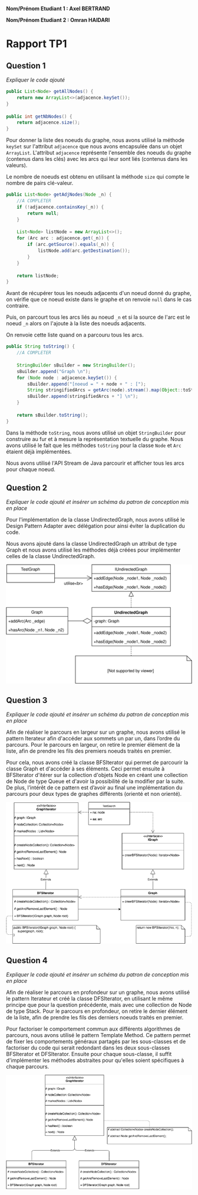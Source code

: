 **Nom/Prénom Etudiant 1 : Axel BERTRAND**

**Nom/Prénom Etudiant 2 : Omran HAIDARI**

# Rapport TP1

## Question 1
*Expliquer le code ajouté*

```java
public List<Node> getAllNodes() {
    return new ArrayList<>(adjacence.keySet());
}

public int getNbNodes() {
    return adjacence.size();
}
```

Pour donner la liste des noeuds du graphe, nous avons utilisé la méthode `keySet` sur l'attribut `adjacence` que nous avons encapsulée dans un objet `ArrayList`. L'attribut `adjacence` représente l'ensemble des noeuds du graphe (contenus dans les clés) avec les arcs qui leur sont liés (contenus dans les valeurs).

Le nombre de noeuds est obtenu en utilisant la méthode `size` qui compte le nombre de pairs clé-valeur.

```java
public List<Node> getAdjNodes(Node _n) {
    //A COMPLETER
    if (!adjacence.containsKey(_n)) {
        return null;
    }

    List<Node> listNode = new ArrayList<>();
    for (Arc arc : adjacence.get(_n)) {
        if (arc.getSource().equals(_n)) {
            listNode.add(arc.getDestination());
        }
    }

    return listNode;
}
```

Avant de récupérer tous les noeuds adjacents d'un noeud donné du graphe, on vérifie que ce noeud existe dans le graphe et on renvoie `null` dans le cas contraire.

Puis, on parcourt tous les arcs liés au noeud `_n` et si la source de l'arc est le noeud `_n` alors on l'ajoute à la liste des noeuds adjacents.

On renvoie cette liste quand on a parcouru tous les arcs.

```java
public String toString() {
    //A COMPLETER

    StringBuilder sBuilder = new StringBuilder();
    sBuilder.append("Graph \n");
    for (Node node : adjacence.keySet()) {
        sBuilder.append("[noeud = " + node + " : [");
        String stringifiedArcs = getArc(node).stream().map(Object::toString).collect(joining(", "));
        sBuilder.append(stringifiedArcs + "] \n");
    }

    return sBuilder.toString();
}
```

Dans la méthode `toString`, nous avons utilisé un objet `StringBuilder` pour construire au fur et 
à mesure la représentation textuelle du graphe. Nous avons utilisé le fait que les méthodes `toString` 
pour la classe `Node` et `Arc` étaient déjà implémentées.

Nous avons utilisé l'API Stream de Java parcourir et afficher tous les arcs pour chaque noeud.

## Question 2
*Expliquer le code ajouté et insérer un schéma du patron de conception mis en place*

Pour l'implémentation de la classe UndirectedGraph, nous avons utilisé le Design Pattern Adapter avec délégation 
pour ainsi éviter la duplication du code.

Nous avons ajouté dans la classe UndirectedGraph un attribut de type Graph et nous avons utilisé les méthodes 
déjà créées pour implémenter celles de la classe UndirectedGraph.

![Diagramme Adapter Pattern](images/Diagramme_Adapter_Pattern.svg)

## Question 3
*Expliquer le code ajouté et insérer un schéma du patron de conception mis en place*

Afin de réaliser le parcours en largeur sur un graphe, nous avons utilisé le pattern Iterateur afin d'accéder aux 
sommets un par un, dans l’ordre du parcours. Pour le parcours en largeur, on retire le premier élément de la liste, afin
 de prendre les fils des premiers noeuds traités en premier.

Pour cela, nous avons créé la classe BFSIterator qui permet de parcourir la classe Graph et d'accéder à ses éléments. 
Ceci permet ensuite à BFSIterator d'itérer sur la collection d'objets Node en créant une collection de Node de type 
Queue et d'avoir la possibilité de la modifier par la suite. De plus, l’intérêt de ce pattern est d’avoir au final une 
implémentation du parcours pour deux types de graphes différents (orienté et non orienté).

![Diagramme Iterator Pattern](images/Diagramme_Iterator_Pattern.png)

## Question 4
*Expliquer le code ajouté et insérer un schéma du patron de conception mis en place*


Afin de réaliser le parcours en profondeur sur un graphe, nous avons utilisé le pattern Iterateur et créé la classe
DFSIterator, en utilisant le même principe que pour la question précédente, mais avec une collection de Node de type Stack.
Pour le parcours en profondeur, on retire le dernier élément de la liste, afin de prendre les fils des derniers noeuds 
traités en premier.

Pour factoriser le comportement commun aux différents algorithmes de parcours, nous avons utilisé le pattern 
Template Method. Ce pattern permet de fixer les comportements généraux partagés par les sous-classes et de factoriser
du code qui serait redondant dans les deux sous-classes BFSIterator et DFSIterator. Ensuite pour chaque sous-classe, 
il suffit d'implémenter les méthodes abstraites pour qu'elles soient spécifiques à chaque parcours.

![Diagramme Template_Method Pattern](images/Diagramme_Template_Method_Pattern.png)
